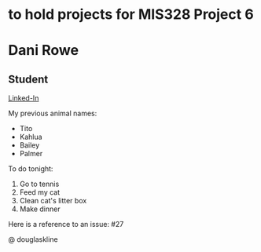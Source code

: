 # to hold projects for MIS328 Project 6
Dani Rowe 
===

## Student

[Linked-In](https://www.linkedin.com/in/danielle-rowe1225/)

My previous animal names: 
* Tito 
* Kahlua 
* Bailey
* Palmer

To do tonight: 
1. Go to tennis 
2. Feed my cat 
3. Clean cat's litter box
4. Make dinner 

Here is a reference to an issue: 
#27 

@ douglaskline